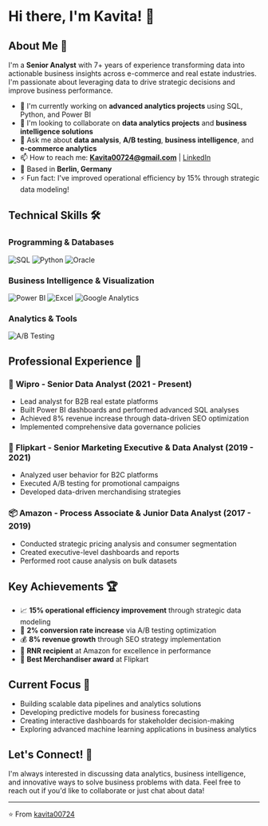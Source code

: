 # Hi there, I'm Kavita! 👋

## About Me 🚀
I'm a **Senior Analyst** with 7+ years of experience transforming data into actionable business insights across e-commerce and real estate industries. I'm passionate about leveraging data to drive strategic decisions and improve business performance.

- 🔭 I'm currently working on **advanced analytics projects** using SQL, Python, and Power BI
- 👯 I'm looking to collaborate on **data analytics projects** and **business intelligence solutions**
- 💬 Ask me about **data analysis**, **A/B testing**, **business intelligence**, and **e-commerce analytics**
- 📫 How to reach me: **Kavita00724@gmail.com** | [LinkedIn](https://linkedin.com/in/your-profile)
- 📍 Based in **Berlin, Germany**
- ⚡ Fun fact: I've improved operational efficiency by 15% through strategic data modeling!

## Technical Skills 🛠️

### Programming & Databases
![SQL](https://img.shields.io/badge/SQL-Advanced-blue)
![Python](https://img.shields.io/badge/Python-Intermediate-green)
![Oracle](https://img.shields.io/badge/Oracle-Certified-red)

### Business Intelligence & Visualization
![Power BI](https://img.shields.io/badge/Power%20BI-Expert-yellow)
![Excel](https://img.shields.io/badge/Excel-Advanced-brightgreen)
![Google Analytics](https://img.shields.io/badge/Google%20Analytics-Proficient-orange)

### Analytics & Tools
![A/B Testing](https://img.shields.io/badge/A/B%20Testing-Expert-purple)

## Professional Experience 💼

### 🏢 **Wipro** - Senior Data Analyst (2021 - Present)
- Lead analyst for B2B real estate platforms
- Built Power BI dashboards and performed advanced SQL analyses
- Achieved 8% revenue increase through data-driven SEO optimization
- Implemented comprehensive data governance policies

### 🛒 **Flipkart** - Senior Marketing Executive & Data Analyst (2019 - 2021)
- Analyzed user behavior for B2C platforms
- Executed A/B testing for promotional campaigns
- Developed data-driven merchandising strategies

### 📦 **Amazon** - Process Associate & Junior Data Analyst (2017 - 2019)
- Conducted strategic pricing analysis and consumer segmentation
- Created executive-level dashboards and reports
- Performed root cause analysis on bulk datasets

## Key Achievements 🏆
- 📈 **15% operational efficiency improvement** through strategic data modeling
- 🎯 **2% conversion rate increase** via A/B testing optimization  
- 💰 **8% revenue growth** through SEO strategy implementation
- 🏅 **RNR recipient** at Amazon for excellence in performance
- 🌟 **Best Merchandiser award** at Flipkart

## Current Focus 🎯
- Building scalable data pipelines and analytics solutions
- Developing predictive models for business forecasting
- Creating interactive dashboards for stakeholder decision-making
- Exploring advanced machine learning applications in business analytics

## Let's Connect! 🤝
I'm always interested in discussing data analytics, business intelligence, and innovative ways to solve business problems with data. Feel free to reach out if you'd like to collaborate or just chat about data!

---
⭐️ From [kavita00724](https://github.com/kavita00724)
